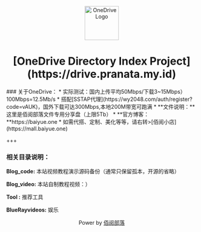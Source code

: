 <p align="center">
  <a href="https://onedrive.live.com/">
    <img src="https://upload.wikimedia.org/wikipedia/commons/thumb/d/d3/Microsoft_Office_OneDrive_%282018%E2%80%93present%29.svg/320px-Microsoft_Office_OneDrive_%282018%E2%80%93present%29.svg.png" alt="OneDrive Logo" height="90">
  </a>
</p>

<h1 align="center">[OneDrive Directory Index Project](https://drive.pranata.my.id)</h1>
### 关于OneDrive：
*  实际测试：国内上传平均50Mbps/下载3~15Mbps）100Mbps=12.5Mb/s
*  搭配[SSTAP代理](https://wy2048.com/auth/register?code=vAUK)，国外下载可达300Mbps,本地200M带宽可跑满
*  **文件说明：**这里是佰阅部落文件专用分享盘（上限5Tb）
*  **官方博客：**https://baiyue.one
*  如需代搭、定制、美化等等，请右转>[佰阅小店](https://mall.baiyue.one)

+++

### 相关目录说明：

**Blog_code:** 本站视频教程演示源码备份（通常只保留孤本，开源的省略）

**Blog_video:** 本站自制教程视频：）

**Tool :** 推荐工具

**BlueRayvideos:** 娱乐

<p align="center">
  Power by <a href="https://baiyue.one/">佰阅部落</a>
</p>

